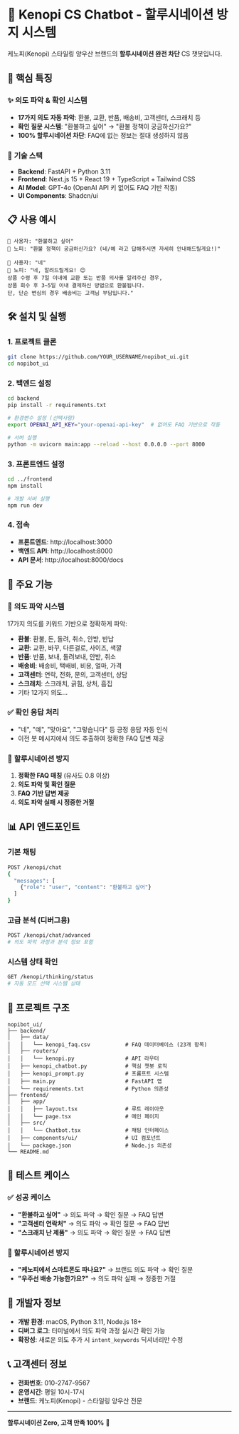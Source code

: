# 🤖 Kenopi CS Chatbot - 할루시네이션 방지 시스템

케노피(Kenopi) 스타일링 양우산 브랜드의 **할루시네이션 완전 차단** CS 챗봇입니다.

## 🎯 핵심 특징

### ✨ **의도 파악 & 확인 시스템**
- **17가지 의도 자동 파악**: 환불, 교환, 반품, 배송비, 고객센터, 스크래치 등
- **확인 질문 시스템**: "환불하고 싶어" → "환불 정책이 궁금하신가요?"
- **100% 할루시네이션 차단**: FAQ에 없는 정보는 절대 생성하지 않음

### 🚀 **기술 스택**
- **Backend**: FastAPI + Python 3.11
- **Frontend**: Next.js 15 + React 19 + TypeScript + Tailwind CSS
- **AI Model**: GPT-4o (OpenAI API 키 없어도 FAQ 기반 작동)
- **UI Components**: Shadcn/ui

## 📋 **사용 예시**

```
👤 사용자: "환불하고 싶어"
🤖 노피: "환불 정책이 궁금하신가요? (네/예 라고 답해주시면 자세히 안내해드릴게요!)"

👤 사용자: "네"
🤖 노피: "네, 알려드릴게요! 😊
상품 수령 후 7일 이내에 교환 또는 반품 의사를 알려주신 경우, 
상품 회수 후 3~5일 이내 결제하신 방법으로 환불됩니다. 
단, 단순 변심의 경우 배송비는 고객님 부담입니다."
```

## 🛠️ **설치 및 실행**

### 1. 프로젝트 클론
```bash
git clone https://github.com/YOUR_USERNAME/nopibot_ui.git
cd nopibot_ui
```

### 2. 백엔드 설정
```bash
cd backend
pip install -r requirements.txt

# 환경변수 설정 (선택사항)
export OPENAI_API_KEY="your-openai-api-key"  # 없어도 FAQ 기반으로 작동

# 서버 실행
python -m uvicorn main:app --reload --host 0.0.0.0 --port 8000
```

### 3. 프론트엔드 설정
```bash
cd ../frontend
npm install

# 개발 서버 실행
npm run dev
```

### 4. 접속
- **프론트엔드**: http://localhost:3000
- **백엔드 API**: http://localhost:8000
- **API 문서**: http://localhost:8000/docs

## 🎨 **주요 기능**

### 🧠 **의도 파악 시스템**
17가지 의도를 키워드 기반으로 정확하게 파악:
- **환불**: 환불, 돈, 돌려, 취소, 안받, 반납
- **교환**: 교환, 바꾸, 다른걸로, 사이즈, 색깔
- **반품**: 반품, 보내, 돌려보내, 안받, 취소
- **배송비**: 배송비, 택배비, 비용, 얼마, 가격
- **고객센터**: 연락, 전화, 문의, 고객센터, 상담
- **스크래치**: 스크래치, 긁힘, 상처, 흠집
- 기타 12가지 의도...

### ✅ **확인 응답 처리**
- "네", "예", "맞아요", "그렇습니다" 등 긍정 응답 자동 인식
- 이전 봇 메시지에서 의도 추출하여 정확한 FAQ 답변 제공

### 🚫 **할루시네이션 방지**
1. **정확한 FAQ 매칭** (유사도 0.8 이상)
2. **의도 파악 및 확인 질문**
3. **FAQ 기반 답변 제공**
4. **의도 파악 실패 시 정중한 거절**

## 📊 **API 엔드포인트**

### 기본 채팅
```bash
POST /kenopi/chat
{
  "messages": [
    {"role": "user", "content": "환불하고 싶어"}
  ]
}
```

### 고급 분석 (디버그용)
```bash
POST /kenopi/chat/advanced
# 의도 파악 과정과 분석 정보 포함
```

### 시스템 상태 확인
```bash
GET /kenopi/thinking/status
# 자동 모드 선택 시스템 상태
```

## 📁 **프로젝트 구조**

```
nopibot_ui/
├── backend/
│   ├── data/
│   │   └── kenopi_faq.csv           # FAQ 데이터베이스 (23개 항목)
│   ├── routers/
│   │   └── kenopi.py                # API 라우터
│   ├── kenopi_chatbot.py            # 핵심 챗봇 로직
│   ├── kenopi_prompt.py             # 프롬프트 시스템
│   ├── main.py                      # FastAPI 앱
│   └── requirements.txt             # Python 의존성
├── frontend/
│   ├── app/
│   │   ├── layout.tsx               # 루트 레이아웃
│   │   └── page.tsx                 # 메인 페이지
│   ├── src/
│   │   └── Chatbot.tsx              # 채팅 인터페이스
│   ├── components/ui/               # UI 컴포넌트
│   └── package.json                 # Node.js 의존성
└── README.md
```

## 🎯 **테스트 케이스**

### ✅ 성공 케이스
- **"환불하고 싶어"** → 의도 파악 → 확인 질문 → FAQ 답변
- **"고객센터 연락처"** → 의도 파악 → 확인 질문 → FAQ 답변
- **"스크래치 난 제품"** → 의도 파악 → 확인 질문 → FAQ 답변

### 🚫 할루시네이션 방지
- **"케노피에서 스마트폰도 파나요?"** → 브랜드 의도 파악 → 확인 질문
- **"우주선 배송 가능한가요?"** → 의도 파악 실패 → 정중한 거절

## 🔧 **개발자 정보**

- **개발 환경**: macOS, Python 3.11, Node.js 18+
- **디버그 로그**: 터미널에서 의도 파악 과정 실시간 확인 가능
- **확장성**: 새로운 의도 추가 시 `intent_keywords` 딕셔너리만 수정

## 📞 **고객센터 정보**

- **전화번호**: 010-2747-9567
- **운영시간**: 평일 10시-17시
- **브랜드**: 케노피(Kenopi) - 스타일링 양우산 전문

---

**할루시네이션 Zero, 고객 만족 100%** 🎊 